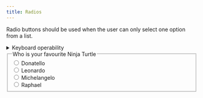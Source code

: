 ```yaml
---
title: Radios
---
```


Radio buttons should be used when the user can only select one option from a list.

<details>
<summary>Keyboard operability</summary>

- <kbd>Tab</kbd> to get into the radio group
- Use <kbd>Up</kbd>/<kbd>Down</kbd> or <kbd>Left</kbd>/<kbd>Right</kbd> arrows to make selection
- <kbd>Tab</kbd> to get out of the radio group
</details>

<form>
    <fieldset>
        <legend>Who is your favourite Ninja Turtle</legend>
        <div>
            <input id="donatello" type="radio" name="ninjaTurtle" />
            <label for="donatello">Donatello</label>
        </div>
        <div>
            <input id="leonardo" type="radio" name="ninjaTurtle" />
            <label for="leonardo">Leonardo</label>
        </div>
        <div>
            <input id="michelangelo" type="radio" name="ninjaTurtle" />
            <label for="michelangelo">Michelangelo</label>
        </div>
        <div>
            <input id="raphael" type="radio" name="ninjaTurtle" />
            <label for="raphael">Raphael</label>
        </div>
    </fieldset>
</form>


